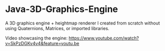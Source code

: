 # Java-3D-Graphics-Engine
A 3D graphics engine + heightmap renderer I created from scratch without using Quaternions, Matrices, or imported libraries.

Video showcasing the engine:
https://www.youtube.com/watch?v=SkPzDGKv4v4&feature=youtu.be

